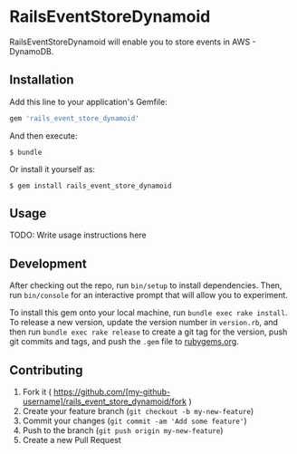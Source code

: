 # RailsEventStoreDynamoid

RailsEventStoreDynamoid will enable you to store events in AWS - DynamoDB.

## Installation

Add this line to your application's Gemfile:

```ruby
gem 'rails_event_store_dynamoid'
```

And then execute:

    $ bundle

Or install it yourself as:

    $ gem install rails_event_store_dynamoid

## Usage

TODO: Write usage instructions here

## Development

After checking out the repo, run `bin/setup` to install dependencies. Then, run `bin/console` for an interactive prompt that will allow you to experiment.

To install this gem onto your local machine, run `bundle exec rake install`. To release a new version, update the version number in `version.rb`, and then run `bundle exec rake release` to create a git tag for the version, push git commits and tags, and push the `.gem` file to [rubygems.org](https://rubygems.org).

## Contributing

1. Fork it ( https://github.com/[my-github-username]/rails_event_store_dynamoid/fork )
2. Create your feature branch (`git checkout -b my-new-feature`)
3. Commit your changes (`git commit -am 'Add some feature'`)
4. Push to the branch (`git push origin my-new-feature`)
5. Create a new Pull Request

